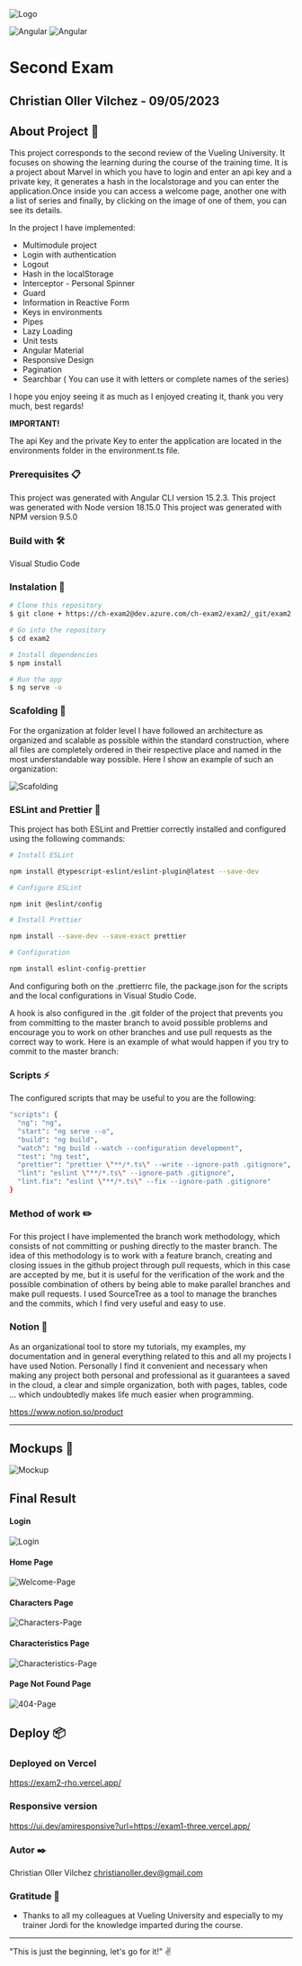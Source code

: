![Logo](./src/assets/images/logomavel.jpg)

<p>

<img src="https://img.shields.io/badge/Angular-DD0031?style=for-the-badge&logo=angular&logoColor=white" alt="Angular">
<img src="https://img.shields.io/badge/TypeScript-007ACC?style=for-the-badge&logo=typescript&logoColor=white" alt="Angular">

# Second Exam

## Christian Oller Vilchez - 09/05/2023

## About Project 🚀

This project corresponds to the second review of the Vueling University. It focuses on showing the learning during the course of the training time.
It is a project about Marvel in which you have to login and enter an api key and a private key, it generates a hash in the localstorage and you can enter the application.Once inside you can access a welcome page, another one with a list of series and finally, by clicking on the image of one of them, you can see its details.

In the project I have implemented:

- Multimodule project
- Login with authentication
- Logout
- Hash in the localStorage
- Interceptor - Personal Spinner
- Guard
- Information in Reactive Form
- Keys in environments
- Pipes
- Lazy Loading
- Unit tests
- Angular Material
- Responsive Design
- Pagination
- Searchbar ( You can use it with letters or complete names of the series)

I hope you enjoy seeing it as much as I enjoyed creating it, thank you very much, best regards!

**IMPORTANT!**

The api Key and the private Key to enter the application are located in the environments folder in the environment.ts file.

### Prerequisites 📋

This project was generated with Angular CLI version 15.2.3.
This project was generated with Node version 18.15.0
This project was generated with NPM version 9.5.0

### Build with 🛠️

Visual Studio Code

### Instalation 🔧

```bash
# Clone this repository
$ git clone + https://ch-exam2@dev.azure.com/ch-exam2/exam2/_git/exam2

# Go into the repository
$ cd exam2

# Install dependencies
$ npm install

# Run the app
$ ng serve -o

```

### Scafolding 📁

For the organization at folder level I have followed an architecture as organized and scalable as possible within the standard construction, where all files are completely ordered in their respective place and named in the most understandable way possible.
Here I show an example of such an organization:

![Scafolding](./src/assets/images/scaffolding.jpg)

### ESLint and Prettier 📄

This project has both ESLint and Prettier correctly installed and configured using the following commands:

```bash
# Install ESLint

npm install @typescript-eslint/eslint-plugin@latest --save-dev

# Configure ESLint

npm init @eslint/config

# Install Prettier

npm install --save-dev --save-exact prettier

# Configuration

npm install eslint-config-prettier
```

And configuring both on the .prettierrc file, the package.json for the scripts and the local configurations in Visual Studio Code.

A hook is also configured in the .git folder of the project that prevents you from committing to the master branch to avoid possible problems and encourage you to work on other branches and use pull requests as the correct way to work. Here is an example of what would happen if you try to commit to the master branch:

### Scripts ⚡

The configured scripts that may be useful to you are the following:

```bash
"scripts": {
  "ng": "ng",
  "start": "ng serve --o",
  "build": "ng build",
  "watch": "ng build --watch --configuration development",
  "test": "ng test",
  "prettier": "prettier \"**/*.ts\" --write --ignore-path .gitignore",
  "lint": "eslint \"**/*.ts\" --ignore-path .gitignore",
  "lint.fix": "eslint \"**/*.ts\" --fix --ignore-path .gitignore"
}

```

### Method of work ✏️

For this project I have implemented the branch work methodology, which consists of not committing or pushing directly to the master branch.
The idea of this methodology is to work with a feature branch, creating and closing issues in the github project through pull requests, which in this case are accepted by me, but it is useful for the verification of the work and the possible combination of others by being able to make parallel branches and make pull requests.
I used SourceTree as a tool to manage the branches and the commits, which I find very useful and easy to use.

### Notion 📖

As an organizational tool to store my tutorials, my examples, my documentation and in general everything related to this and all my projects I have used Notion.
Personally I find it convenient and necessary when making any project both personal and professional as it guarantees a saved in the cloud, a clear and simple organization, both with pages, tables, code ... which undoubtedly makes life much easier when programming.

https://www.notion.so/product

---

## Mockups 🎨

![Mockup](./src/assets/images/mocks.jpg)

## Final Result

#### Login

![Login](./src/assets/images/login.jpg)

#### Home Page

![Welcome-Page](./src/assets/images/home.jpg)

#### Characters Page

![Characters-Page](./src/assets/images/series.jpg)

#### Characteristics Page

![Characteristics-Page](./src/assets/images/detail.jpg)

#### Page Not Found Page

![404-Page](./src/assets/images/error.jpg)

## Deploy 📦

### Deployed on Vercel

https://exam2-rho.vercel.app/

### Responsive version

https://ui.dev/amiresponsive?url=https://exam1-three.vercel.app/

### Autor ✒️

Christian Oller Vilchez
christianoller.dev@gmail.com

### Gratitude 🎁

- Thanks to all my colleagues at Vueling University and especially to my trainer Jordi for the knowledge imparted during the course.

---

"This is just the beginning, let's go for it!" ✌️
